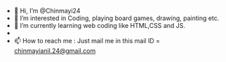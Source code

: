 - 👋 Hi, I’m @Chinmayi24
- 👀 I’m interested in Coding, playing board games, drawing, painting etc.
- 🌱 I’m currently learning web coding like HTML,CSS and JS.
- 
- 📫 How to reach me : Just mail me in this mail ID = chinmayianil.24@gmail.com

<!---
Chinmayi24/Chinmayi24 is a ✨ special ✨ repository because its `README.md` (this file) appears on your GitHub profile.
You can click the Preview link to take a look at your changes.
--->
